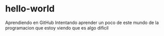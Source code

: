 # hello-world
Aprendiendo en GitHub
Intentando aprender un poco de este mundo de la programacion que estoy viendo que es algo dificil
